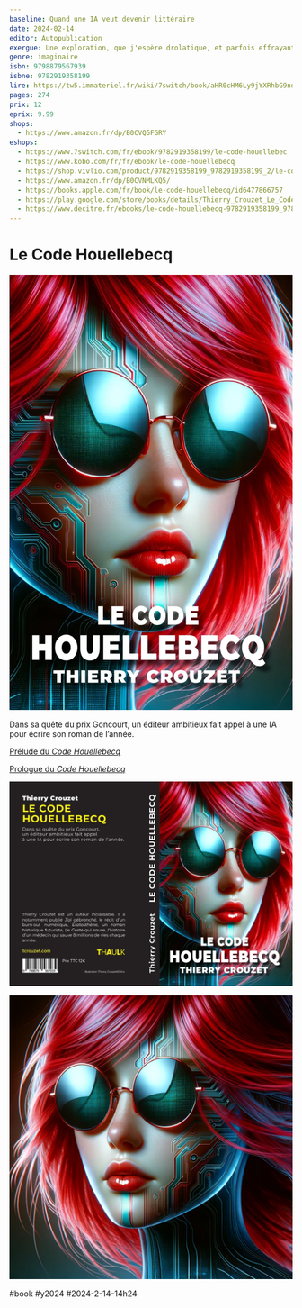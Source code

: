 ```yaml
---
baseline: Quand une IA veut devenir littéraire
date: 2024-02-14
editor: Autopublication
exergue: Une exploration, que j'espère drolatique, et parfois effrayante, de la puissance créative des IA
genre: imaginaire
isbn: 9798879567939
isbne: 9782919358199
lire: https://tw5.immateriel.fr/wiki/7switch/book/aHR0cHM6Ly9jYXRhbG9ndWUuaW1tYXRlcmllbC5mci9yZXNvdXJjZXMvYzQvZmEvNTY0ZDU1MWM5N2YzOTY4MDk4OGQzZTQ5NDQ0NS5lcHVi
pages: 274
prix: 12
eprix: 9.99
shops:
  - https://www.amazon.fr/dp/B0CVQ5FGRY
eshops:
  - https://www.7switch.com/fr/ebook/9782919358199/le-code-houellebec
  - https://www.kobo.com/fr/fr/ebook/le-code-houellebecq
  - https://shop.vivlio.com/product/9782919358199_9782919358199_2/le-code-houellebecq
  - https://www.amazon.fr/dp/B0CVNMLKQ5/
  - https://books.apple.com/fr/book/le-code-houellebecq/id6477866757
  - https://play.google.com/store/books/details/Thierry_Crouzet_Le_Code_Houellebecq?id=B8f0EAAAQBAJ
  - https://www.decitre.fr/ebooks/le-code-houellebecq-9782919358199_9782919358199_2.html
---
```


# Le Code Houellebecq

![Le Code Houellebecq](_i/codeH-cover-solo-hd.webp)

Dans sa quête du prix Goncourt, un éditeur ambitieux fait appel à une IA pour écrire son roman de l’année. 

[Prélude du *Code Houellebecq*](/2024/02/14/le-code-houellebecq/)

[Prologue du *Code Houellebecq*](/2024/02/25/le-code-houellebecq-dans-le-monde-des-livres/)

![Le Code Houellebecq ](_i/codeH-planche.webp)

![Zola, portrait officiel](_i/20231110-2.png)

#book #y2024 #2024-2-14-14h24
